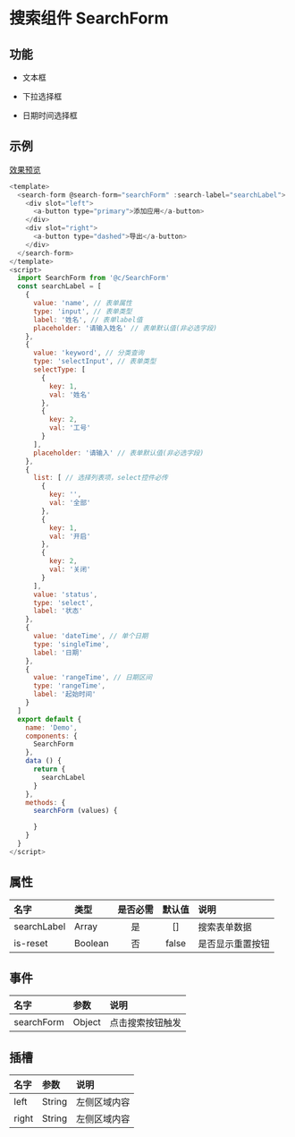 # 搜索组件 SearchForm

## 功能

- 文本框

- 下拉选择框

- 日期时间选择框

## 示例

[效果预览](http://192.168.1.28:3004/#/manage)

```js {20-34}
<template>
  <search-form @search-form="searchForm" :search-label="searchLabel">
    <div slot="left">
      <a-button type="primary">添加应用</a-button>
    </div>
    <div slot="right">
      <a-button type="dashed">导出</a-button>
    </div>
  </search-form>
</template>
<script>
  import SearchForm from '@c/SearchForm'
  const searchLabel = [
    {
      value: 'name', // 表单属性
      type: 'input', // 表单类型
      label: '姓名', // 表单label值
      placeholder: '请输入姓名' // 表单默认值(非必选字段)
    },
    {
      value: 'keyword', // 分类查询
      type: 'selectInput', // 表单类型
      selectType: [
        {
          key: 1,
          val: '姓名'
        },
        {
          key: 2,
          val: '工号'
        }
      ],
      placeholder: '请输入' // 表单默认值(非必选字段)
    },
    {
      list: [ // 选择列表项，select控件必传
        {
          key: '',
          val: '全部'
        },
        {
          key: 1,
          val: '开启'
        },
        {
          key: 2,
          val: '关闭'
        }
      ],
      value: 'status',
      type: 'select',
      label: '状态'
    },
    {
      value: 'dateTime', // 单个日期
      type: 'singleTime',
      label: '日期'
    },
    {
      value: 'rangeTime', // 日期区间
      type: 'rangeTime',
      label: '起始时间'
    }
  ]
  export default {
    name: 'Demo',
    components: {
      SearchForm
    },
    data () {
      return {
        searchLabel
      }
    },
    methods: {
      searchForm (values) {

      }
    }
  }
</script>
```

## 属性

| 名字        | 类型    | 是否必需 | 默认值 | 说明             |
| :---------- | :------ | :------: | :----: | :--------------- |
| searchLabel | Array   |    是    |   []   | 搜索表单数据     |
| is-reset    | Boolean |    否    | false  | 是否显示重置按钮 |

## 事件

| 名字       | 参数   | 说明             |
| :--------- | :----- | :--------------- |
| searchForm | Object | 点击搜索按钮触发 |

## 插槽

| 名字  | 参数   | 说明         |
| :---- | :----- | :----------- |
| left  | String | 左侧区域内容 |
| right | String | 左侧区域内容 |
